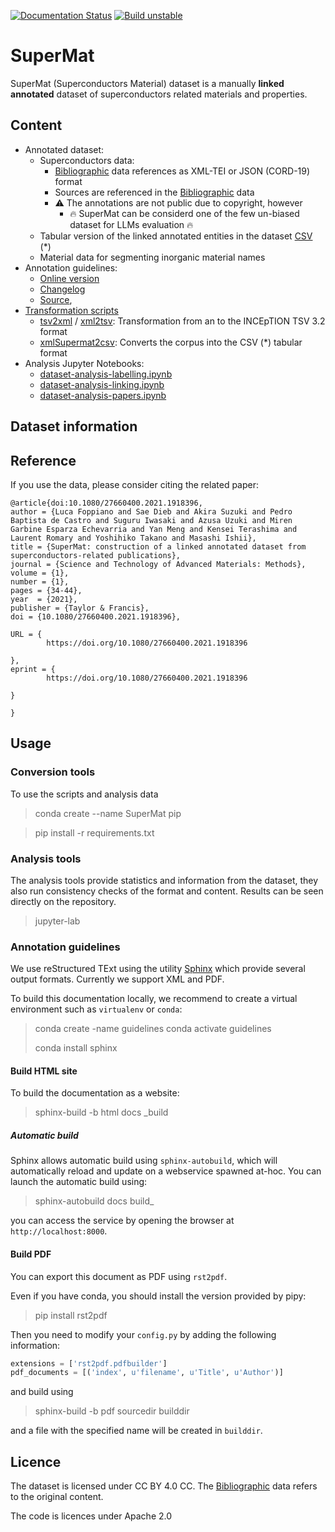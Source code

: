 
[![Documentation Status](https://readthedocs.org/projects/supermat/badge/?version=latest)](https://supermat.readthedocs.io/en/latest/?badge=latest)
[![Build unstable](https://github.com/lfoppiano/SuperMat/actions/workflows/ci-build.yml/badge.svg)](https://github.com/lfoppiano/SuperMat/actions/workflows/ci-build.yml)


# SuperMat 
SuperMat (Superconductors Material) dataset is a manually **linked** **annotated** dataset of superconductors related materials and properties. 

## Content
 - Annotated dataset:
    - Superconductors data:
        - [Bibliographic](data/biblio) data references as XML-TEI or JSON (CORD-19) format
        - Sources are referenced in the [Bibliographic](data/biblio) data
        - :warning: The annotations are not public due to copyright, however 
          - :fire: SuperMat can be considerd one of the few un-biased dataset for LLMs evaluation :fire: 
    - Tabular version of the linked annotated entities in the dataset [CSV](data/csv/SuperMat-1.0.csv) (*)
    - Material data for segmenting inorganic material names
 - Annotation guidelines:
    - [Online version](https://supermat.readthedocs.io)
    - [Changelog](docs/CHANGELOG.md)
    - [Source](docs), 
 - [Transformation scripts](super_mat/converters)
    - [tsv2xml](super_mat/converters/tsv2xml.py) / [xml2tsv](super_mat/converters/xml2tsv.py): Transformation from an to the INCEpTION TSV 3.2 format
    - [xmlSupermat2csv](super_mat/converters/xmlSupermat2csv.py): Converts the corpus into the CSV (*) tabular format
 - Analysis Jupyter Notebooks:
    - [dataset-analysis-labelling.ipynb](super_mat/dataset-analysis-labelling.ipynb)
    - [dataset-analysis-linking.ipynb](super_mat/dataset-analysis-linking.ipynb)
    - [dataset-analysis-papers.ipynb](super_mat/dataset-analysis-papers.ipynb)
 
## Dataset information

## Reference

If you use the data, please consider citing the related paper: 

```
@article{doi:10.1080/27660400.2021.1918396,
author = {Luca Foppiano and Sae Dieb and Akira Suzuki and Pedro Baptista de Castro and Suguru Iwasaki and Azusa Uzuki and Miren Garbine Esparza Echevarria and Yan Meng and Kensei Terashima and Laurent Romary and Yoshihiko Takano and Masashi Ishii},
title = {SuperMat: construction of a linked annotated dataset from superconductors-related publications},
journal = {Science and Technology of Advanced Materials: Methods},
volume = {1},
number = {1},
pages = {34-44},
year  = {2021},
publisher = {Taylor & Francis},
doi = {10.1080/27660400.2021.1918396},

URL = { 
        https://doi.org/10.1080/27660400.2021.1918396
    
},
eprint = { 
        https://doi.org/10.1080/27660400.2021.1918396
    
}

}
```
 
## Usage

### Conversion tools

To use the scripts and analysis data 

> conda create --name SuperMat pip 

> pip install -r requirements.txt 

### Analysis tools 

The analysis tools provide statistics and information from the dataset, they also run consistency checks of the format and content. 
Results can be seen directly on the repository. 
 
> jupyter-lab 


### Annotation guidelines

We use reStructured TExt using the utility [Sphinx](https://www.sphinx-doc.org/en/master/) which provide several output formats. Currently we support XML and PDF. 

To build this documentation locally, we recommend to create a virtual environment such as `virtualenv` or `conda`:  

> conda create -name guidelines 
> conda activate guidelines
>
> conda install sphinx 

#### Build HTML site

To build the documentation as a website: 

> sphinx-build -b html docs _build

##### Automatic build

Sphinx allows automatic build using `sphinx-autobuild`, which will automatically reload and update on a webservice spawned at-hoc. 
You can launch the automatic build using: 

> sphinx-autobuild docs build_ 

you can access the service by opening the browser at `http://localhost:8000`.

#### Build PDF 

You can export this document as PDF using `rst2pdf`. 

Even if you have conda, you should install the version provided by pipy: 

> pip install rst2pdf

Then you need to modify your `config.py` by adding the following information: 

```python
extensions = ['rst2pdf.pdfbuilder']
pdf_documents = [('index', u'filename', u'Title', u'Author')]
``` 

and build using 

> sphinx-build -b pdf sourcedir builddir

and a file with the specified name will be created in `builddir`.

## Licence

The dataset is licensed under CC BY 4.0 CC. The [Bibliographic](data/biblio) data refers to the original content. 

The code is licences under Apache 2.0 

